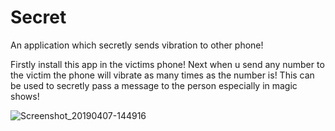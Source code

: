 # Secret

An application which secretly sends vibration to other phone!

Firstly install this app in the victims phone!
Next when u send any number to the victim the phone will vibrate as many times as the number is!
This can be used to secretly pass a message to the person especially in magic shows!

![Screenshot_20190407-144916](https://user-images.githubusercontent.com/25591450/55681455-778eb480-5944-11e9-991a-d2d256fb9fc1.png)


